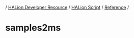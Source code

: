/ [HALion Developer Resource](../..//HALion-Developer-Resource.md) / [HALion Script](./HALion-Script.md) / [Reference](./Reference.md) /

# samples2ms
